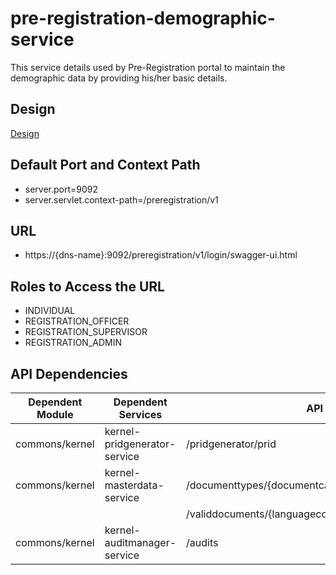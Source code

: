 # pre-registration-demographic-service

This service details used by Pre-Registration portal to maintain the demographic data by providing his/her basic details.

 

## Design

[Design](https://github.com/mosip/pre-registration/blob/master/design/pre-registration/pre-registration-demographic-service.md)

 

## Default Port and Context Path

  * server.port=9092
  * server.servlet.context-path=/preregistration/v1



## URL

* https://{dns-name}:9092/preregistration/v1/login/swagger-ui.html 


## Roles to Access the URL

* INDIVIDUAL
* REGISTRATION_OFFICER
* REGISTRATION_SUPERVISOR
* REGISTRATION_ADMIN



## API Dependencies
	
|Dependent Module |  Dependent Services  | API |
| ------------- | ------------- | ------------- |
| commons/kernel | kernel-pridgenerator-service | /pridgenerator/prid |
| commons/kernel | kernel-masterdata-service  | /documenttypes/{documentcategorycode}/{langcode}|
|  |   | /validdocuments/{languagecode} |
| commons/kernel | kernel-auditmanager-service | /audits |

